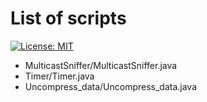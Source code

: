 # List of scripts #

[![License: MIT](https://img.shields.io/badge/License-MIT-yellow.svg)](https://opensource.org/licenses/MIT)

* MulticastSniffer/MulticastSniffer.java
* Timer/Timer.java
* Uncompress_data/Uncompress_data.java
